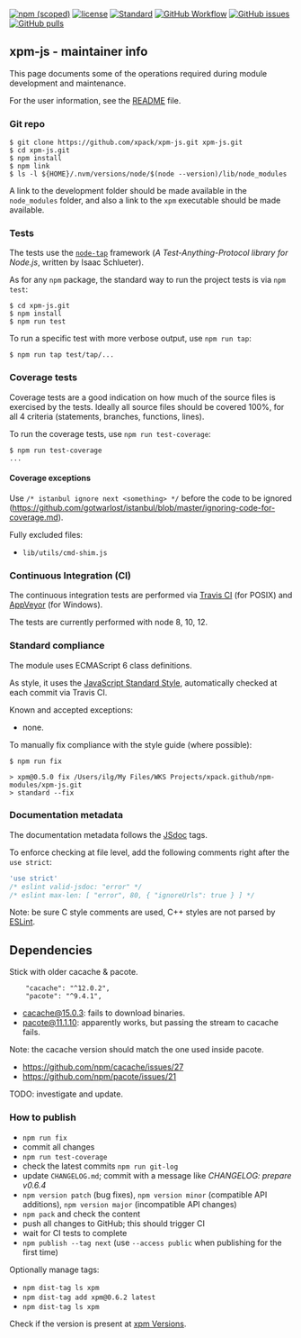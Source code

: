 [![npm (scoped)](https://img.shields.io/npm/v/xpm.svg)](https://www.npmjs.com/package/xpm)
[![license](https://img.shields.io/github/license/xpack/xpm-js.svg)](https://github.com/xpack/xpm-js/blob/master/LICENSE)
[![Standard](https://img.shields.io/badge/code_style-standard-brightgreen.svg)](https://standardjs.com/)
[![GitHub Workflow](https:/github.com/xpack/xpm-js/workflows/Node.js%20CI%20on%20Push/badge.svg)](https://github.com/xpack/xpm-js/actions)
[![GitHub issues](https://img.shields.io/github/issues/xpack/xpm-js.svg)](https://github.com/xpack/xpm-js/issues)
[![GitHub pulls](https://img.shields.io/github/issues-pr/xpack/xpm-js.svg)](https://github.com/xpack/xpm-js/pulls)

## xpm-js - maintainer info

This page documents some of the operations required during module
development and maintenance.

For the user information, see the
[README](https://github.com/xpack/xpm-js/blob/master/README.md) file.

### Git repo

```console
$ git clone https://github.com/xpack/xpm-js.git xpm-js.git
$ cd xpm-js.git
$ npm install
$ npm link
$ ls -l ${HOME}/.nvm/versions/node/$(node --version)/lib/node_modules
```

A link to the development folder should be made available in the
`node_modules` folder, and also a link to the `xpm` executable should
be made available.

### Tests

The tests use the [`node-tap`](http://www.node-tap.org) framework
(_A Test-Anything-Protocol library for Node.js_, written by Isaac Schlueter).

As for any `npm` package, the standard way to run the project tests is
via `npm test`:

```console
$ cd xpm-js.git
$ npm install
$ npm run test
```

To run a specific test with more verbose output, use `npm run tap`:

```console
$ npm run tap test/tap/...
```

### Coverage tests

Coverage tests are a good indication on how much of the source files is
exercised by the tests. Ideally all source files should be covered 100%,
for all 4 criteria (statements, branches, functions, lines).

To run the coverage tests, use `npm run test-coverage`:

```console
$ npm run test-coverage
...
```

#### Coverage exceptions

Use `/* istanbul ignore next <something> */` before the code to be ignored
(https://github.com/gotwarlost/istanbul/blob/master/ignoring-code-for-coverage.md).

Fully excluded files:

- `lib/utils/cmd-shim.js`

### Continuous Integration (CI)

The continuous integration tests are performed via
[Travis CI](https://travis-ci.org/xpack/xpm-js) (for POSIX) and
[AppVeyor](https://ci.appveyor.com/project/ilg-ul/xpm-js) (for Windows).

The tests are currently performed with node 8, 10, 12.

### Standard compliance

The module uses ECMAScript 6 class definitions.

As style, it uses the [JavaScript Standard Style](https://standardjs.com/),
automatically checked at each commit via Travis CI.

Known and accepted exceptions:

- none.

To manually fix compliance with the style guide (where possible):

```console
$ npm run fix

> xpm@0.5.0 fix /Users/ilg/My Files/WKS Projects/xpack.github/npm-modules/xpm-js.git
> standard --fix

```

### Documentation metadata

The documentation metadata follows the [JSdoc](http://usejsdoc.org) tags.

To enforce checking at file level, add the following comments right after
the `use strict`:

```js
'use strict'
/* eslint valid-jsdoc: "error" */
/* eslint max-len: [ "error", 80, { "ignoreUrls": true } ] */
```

Note: be sure C style comments are used, C++ styles are not parsed by
[ESLint](http://eslint.org).

## Dependencies

Stick with older cacache & pacote.

```
    "cacache": "^12.0.2",
    "pacote": "^9.4.1",
```

- cacache@15.0.3: fails to download binaries.
- pacote@11.1.10: apparently works, but passing the stream to cacache fails.

Note: the cacache version should match the one used inside pacote.

- https://github.com/npm/cacache/issues/27
- https://github.com/npm/pacote/issues/21

TODO: investigate and update.

### How to publish

- `npm run fix`
- commit all changes
- `npm run test-coverage`
- check the latest commits `npm run git-log`
- update `CHANGELOG.md`; commit with a message like _CHANGELOG: prepare v0.6.4_
- `npm version patch` (bug fixes), `npm version minor` (compatible API
  additions), `npm version major` (incompatible API changes)
- `npm pack` and check the content
- push all changes to GitHub; this should trigger CI
- wait for CI tests to complete
- `npm publish --tag next` (use `--access public` when publishing for the first time)

Optionally manage tags:

- `npm dist-tag ls xpm`
- `npm dist-tag add xpm@0.6.2 latest`
- `npm dist-tag ls xpm`

Check if the version is present at
[xpm Versions](https://www.npmjs.com/package/xpm?activeTab=versions).